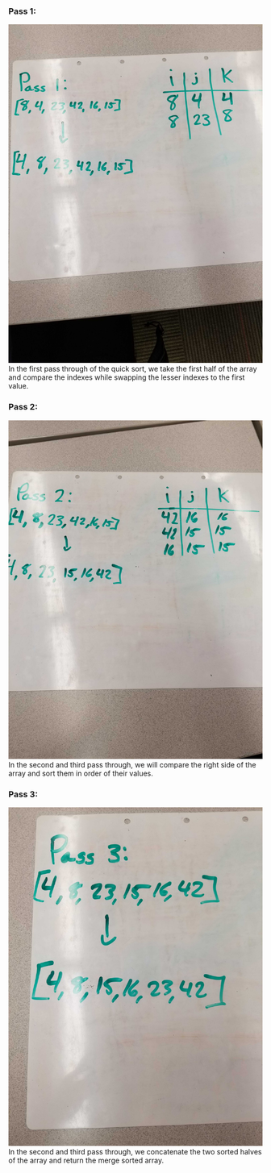 ### Pass 1:
![whiteBoard](./assets/passOne.jpg)
In the first pass through of the quick sort, we take the first half of the array and compare the indexes while swapping the lesser indexes to the first value.
### Pass 2:
![whiteBoard](./assets/passTwo.jpg)
In the second and third pass through, we will compare the right side of the array and sort them in order of their values.
### Pass 3:
![whiteBoard](./assets/passThree.jpg)
In the second and third pass through, we concatenate the two sorted halves of the array and return the merge sorted array.
